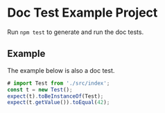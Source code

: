 # Doc Test Example Project

Run `npm test` to generate and run the doc tests.

## Example

The example below is also a doc test.

```typescript doctest
# import Test from './src/index';
const t = new Test();
expect(t).toBeInstanceOf(Test);
expect(t.getValue()).toEqual(42);
```
